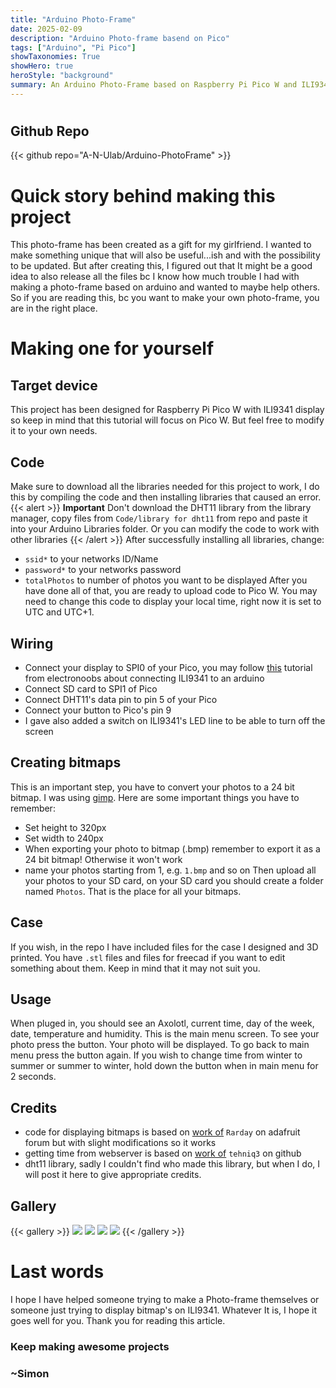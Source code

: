 ```yaml
---
title: "Arduino Photo-Frame"
date: 2025-02-09
description: "Arduino Photo-frame basend on Pico"
tags: ["Arduino", "Pi Pico"]
showTaxonomies: True
showHero: true
heroStyle: "background"
summary: An Arduino Photo-Frame based on Raspberry Pi Pico W and ILI9341 3.2inch SPI display.
---
```


#
## Github Repo
{{< github repo="A-N-Ulab/Arduino-PhotoFrame" >}}

#
# Quick story behind making this project
This photo-frame has been created as a gift for my girlfriend. I wanted to make something unique that will also be useful...ish and with the possibility to be updated. But after creating this, I figured out that It might be a good idea to also release all the files bc I know how much trouble I had with making a photo-frame based on arduino and wanted to maybe help others. So if you are reading this, bc you want to make your own photo-frame, you are in the right place.

#
# Making one for yourself
## Target device
This project has been designed for Raspberry Pi Pico W with ILI9341 display so keep in mind that this tutorial will focus on Pico W. But feel free to modify it to your own needs.

## Code
Make sure to download all the libraries needed for this project to work, I do this by compiling the code and then installing libraries that caused an error.
{{< alert >}}
**Important** Don't download the DHT11 library from the library manager, copy files from `Code/library for dht11` from repo and paste it into your Arduino Libraries folder. Or you can modify the code to work with other libraries
{{< /alert >}}
After successfully installing all libraries, change:
- `ssid*` to your networks ID/Name
- `password*` to your networks password
- `totalPhotos` to number of photos you want to be displayed
After you have done all of that, you are ready to upload code to Pico W. You may need to change this code to display your local time, right now it is set to UTC and UTC+1.

## Wiring
- Connect your display to SPI0 of your Pico, you may follow [this](https://electronoobs.com/eng_arduino_tut58.php) tutorial from electronoobs about connecting ILI9341 to an arduino
- Connect SD card to SPI1 of Pico
- Connect DHT11's data pin to pin 5 of your Pico
- Connect your button to Pico's pin 9
- I gave also added a switch on ILI9341's LED line to be able to turn off the screen

## Creating bitmaps
This is an important step, you have to convert your photos to a 24 bit bitmap. I was using [gimp](https://www.gimp.org/). Here are some important things you have to remember:
- Set height to 320px
- Set width to 240px
- When exporting your photo to bitmap (.bmp) remember to export it as a 24 bit bitmap! Otherwise it won't work
- name your photos starting from 1, e.g. `1.bmp` and so on
Then upload all your photos to your SD card, on your SD card you should create a folder named `Photos`. That is the place for all your bitmaps.

## Case
If you wish, in the repo I have included files for the case I designed and 3D printed. You have `.stl` files and files for freecad if you want to edit something about them. Keep in mind that it may not suit you.

## Usage
When pluged in, you should see an Axolotl, current time, day of the week, date, temperature and humidity. This is the main menu screen. To see your photo press the button. Your photo will be displayed. To go back to main menu press the button again. If you wish to change time from winter to summer or summer to winter, hold down the button when in main menu for 2 seconds.

## Credits
- code for displaying bitmaps is based on [work of](https://forums.adafruit.com/viewtopic.php?t=141979) `Rarday` on adafruit forum but with slight modifications so it works
- getting time from webserver is based on [work of](https://github.com/tehniq3/NTPclock_RPi_Pico_W/blob/main/ntp_test_serial.ino) `tehniq3` on github
- dht11 library, sadly I couldn't find who made this library, but when I do, I will post it here to give appropriate credits. 

## Gallery
{{< gallery >}}
  <img src="gallery/dev.jpg" class="grid-w33" />
  <img src="gallery/Julka.jpg" class="grid-w33" />
  <img src="gallery/onLaptop.jpg" class="grid-w33" />
  <img src="gallery/packed.jpg" class="grid-w33" />
{{< /gallery >}}

# Last words
I hope I have helped someone trying to make a Photo-frame themselves or someone just trying to display bitmap's on ILI9341. Whatever It is, I hope it goes well for you.
Thank you for reading this article.  

### Keep making awesome projects
### ~Simon 

